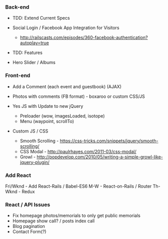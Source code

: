 ### Back-end
* TDD: Extend Current Specs

* Social Login / Facebook App Integration for Visitors
  - http://railscasts.com/episodes/360-facebook-authentication?autoplay=true
* TDD: Features
* Hero Slider / Albums

### Front-end
* Add a Comment (each event and guestbook) (AJAX)

* Photos with comments (FB format) - boxaroo or custom CSS/JS
* Yes JS with Update to new jQuery
  - Preloader (wow, imagesLoaded, isotope)
  - Menu (waypoint, scrollTo)
* Custom JS / CSS
  - Smooth Scrolling - https://css-tricks.com/snippets/jquery/smooth-scrolling/
  - CSS Modal - http://paulrhayes.com/2011-03/css-modal/
  - Growl - http://popdevelop.com/2010/05/writing-a-simple-growl-like-jquery-plugin/

### Add React
Fri/Wknd - Add React-Rails / Babel-ES6
M-W - React-on-Rails / Router
Th-Wknd - Redux

### React / API Issues
- Fix homepage photos/memorials to only get public memorials
- Homepage show call? / posts index call
- Blog pagination
- Contact Form(?)

